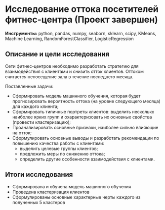 # Исследование оттока посетителей фитнес-центра (Проект завершен)
**Инструменты:** python, pandas, numpy, seaborn, sklearn, scipy, KMeans, Machine Learning, RandomForestClassifier, LogisticRegression

## Описание и цели исследования
Сети фитнес-центров необходимо разработать стратегию для взаимодействия с клиентами и снизить отток клиентов.
Оттоком считается непосещение зала в течение последнего месяца.

Поставленные задачи:
* Сформировать модель машинного обучения, которая будет прогнозировать вероятность оттока (на уровне следующего месяца) для каждого клиента;
* Сформировать типичные портреты клиентов: выделить несколько наиболее ярких групп и охарактеризовать их основные свойства (провести кластеризацию);
* Проанализировать основные признаки, наиболее сильно влияющие на отток;
* Сформулировать основные выводы и разработать рекомендации по повышению качества работы с клиентами:
  * выделить целевые группы клиентов;
  * предложить меры по снижению оттока;
  * определить другие особенности взаимодействия с клиентами.

## Итоги исследования

* Сформирована и обучена модель машинного обучения
* Проведена кластеризация клиентов
* Сформулированы основные характерные черты каждого из полученных 5 кластеров
